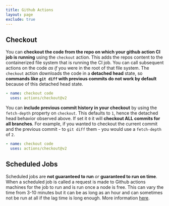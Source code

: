 ```yaml
---
title: Github Actions
layout: page
exclude: true
---
```


## Checkout

You can **checkout the code from the repo on which your github action CI job is running** using the `checkout` action. This adds the repos content to the containerized file system that is running the CI job. You can call subsequent actions on the code *as if* you were in the root of that file system. The `checkout` action downloads the code in a **detached head** state, so **commands like `git diff` with previous commits do not work by default** because of this detached head state.
```yaml
- name: checkout code
  uses: actions/checkout@v2
```

You can **include previous commit history in your checkout** by using the `fetch-depth` property on `checkout`. This defaults to `1`, hence the detached head behavior observed above. If set it `0` it will **checkout ALL commits for all branches**. For example, if you wanted to checkout the current commit and the previous commit - to `git diff` them - you would use a `fetch-depth` of `2`.
```yaml
- name: checkout code
  uses: actions/checkout@v2
```

## Scheduled Jobs

Scheduled jobs are **not guaranteed to run** *or* **guaranteed to run on time**. When a scheduled job is called a request is made to Github actions machines for the job to run and is run once a node is free. This can vary the time from 3-10 minutes but it can be as long as an hour and can sometimes not be run at all if the lag time is long enough. More information [here](https://upptime.js.org/blog/2021/01/22/github-actions-schedule-not-working/).


<!--stackedit_data:
eyJoaXN0b3J5IjpbLTIwNjY5MDcyNiwxMzkzNDY2ODM5LDIxMD
A1NjY1NTMsLTE4MDAwMTA2NzJdfQ==
-->